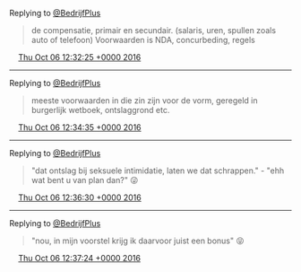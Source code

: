 Replying to [@BedrijfPlus](https://twitter.com/@BedrijfPlus/status/783985495021850624)

> de compensatie, primair en secundair\. \(salaris, uren, spullen zoals auto of telefoon\) Voorwaarden is NDA, concurbeding, regels

<img src="../../media/tweet.ico" width="12" /> [Thu Oct 06 12:32:25 +0000 2016](https://twitter.com/DromerDenker/status/784008409125359616)

----

Replying to [@BedrijfPlus](https://twitter.com/@BedrijfPlus/status/783985495021850624)

> meeste voorwaarden in die zin zijn voor de vorm, geregeld in burgerlijk wetboek, ontslaggrond etc\.

<img src="../../media/tweet.ico" width="12" /> [Thu Oct 06 12:34:35 +0000 2016](https://twitter.com/DromerDenker/status/784008955043409922)

----

Replying to [@BedrijfPlus](https://twitter.com/@BedrijfPlus/status/783985495021850624)

> "dat ontslag bij seksuele intimidatie, laten we dat schrappen\." \- "ehh wat bent u van plan dan?" 😜

<img src="../../media/tweet.ico" width="12" /> [Thu Oct 06 12:36:30 +0000 2016](https://twitter.com/DromerDenker/status/784009435744174080)

----

Replying to [@BedrijfPlus](https://twitter.com/@BedrijfPlus/status/783985495021850624)

> "nou, in mijn voorstel krijg ik daarvoor juist een bonus" 😝

<img src="../../media/tweet.ico" width="12" /> [Thu Oct 06 12:37:24 +0000 2016](https://twitter.com/DromerDenker/status/784009661057990657)